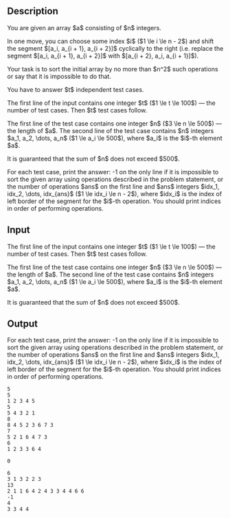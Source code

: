 ## Description

<div><p>You are given an array $a$ consisting of $n$ integers.</p><p>In one move, you can choose some index $i$ ($1 \le i \le n - 2$) and shift the segment $[a_i, a_{i + 1}, a_{i + 2}]$ cyclically to the right (i.e. replace the segment $[a_i, a_{i + 1}, a_{i + 2}]$ with $[a_{i + 2}, a_i, a_{i + 1}]$). </p><p>Your task is to sort the initial array by <span class="tex-font-style-bf">no more than $n^2$ such operations</span> or say that it is impossible to do that.</p><p>You have to answer $t$ independent test cases.</p></div><div class="input-specification"><p>The first line of the input contains one integer $t$ ($1 \le t \le 100$) — the number of test cases. Then $t$ test cases follow.</p><p>The first line of the test case contains one integer $n$ ($3 \le n \le 500$) — the length of $a$. The second line of the test case contains $n$ integers $a_1, a_2, \dots, a_n$ ($1 \le a_i \le 500$), where $a_i$ is the $i$-th element $a$.</p><p>It is guaranteed that the sum of $n$ does not exceed $500$.</p></div><div class="output-specification"><p>For each test case, print the answer: <span class="tex-font-style-tt">-1</span> on the only line if it is impossible to sort the given array using operations described in the problem statement, or the number of operations $ans$ on the first line and $ans$ integers $idx_1, idx_2, \dots, idx_{ans}$ ($1 \le idx_i \le n - 2$), where $idx_i$ is the index of left border of the segment for the $i$-th operation. You should print indices <span class="tex-font-style-bf">in order of performing operations</span>.</p></div>

## Input

<p>The first line of the input contains one integer $t$ ($1 \le t \le 100$) — the number of test cases. Then $t$ test cases follow.</p><p>The first line of the test case contains one integer $n$ ($3 \le n \le 500$) — the length of $a$. The second line of the test case contains $n$ integers $a_1, a_2, \dots, a_n$ ($1 \le a_i \le 500$), where $a_i$ is the $i$-th element $a$.</p><p>It is guaranteed that the sum of $n$ does not exceed $500$.</p>

## Output

<p>For each test case, print the answer: <span class="tex-font-style-tt">-1</span> on the only line if it is impossible to sort the given array using operations described in the problem statement, or the number of operations $ans$ on the first line and $ans$ integers $idx_1, idx_2, \dots, idx_{ans}$ ($1 \le idx_i \le n - 2$), where $idx_i$ is the index of left border of the segment for the $i$-th operation. You should print indices <span class="tex-font-style-bf">in order of performing operations</span>.</p>





```input1
5
5
1 2 3 4 5
5
5 4 3 2 1
8
8 4 5 2 3 6 7 3
7
5 2 1 6 4 7 3
6
1 2 3 3 6 4
```




```output1
0

6
3 1 3 2 2 3 
13
2 1 1 6 4 2 4 3 3 4 4 6 6 
-1
4
3 3 4 4
```



